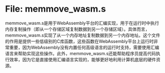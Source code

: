 # File: memmove_wasm.s

memmove_wasm.s是用于WebAssembly平台的汇编实现，用于在运行时中执行内存复制操作（即从一个存储区域复制数据到另一个存储区域）。具体而言，memmove_wasm.s实现了从一个内存地址复制数据到另一个内存地址。这个文件的作用是提供一些低级别的C库函数，这些函数在WebAssembly平台上运行时非常重要，因为WebAssembly没有内置任何高级语言的运行时支持，需要使用汇编语言来帮助实现这些操作。此外，memmove_wasm.s还能帮助程序员提高代码执行效率，因为它是直接使用汇编语言实现的，能够更好地利用计算机底层的硬件资源。

